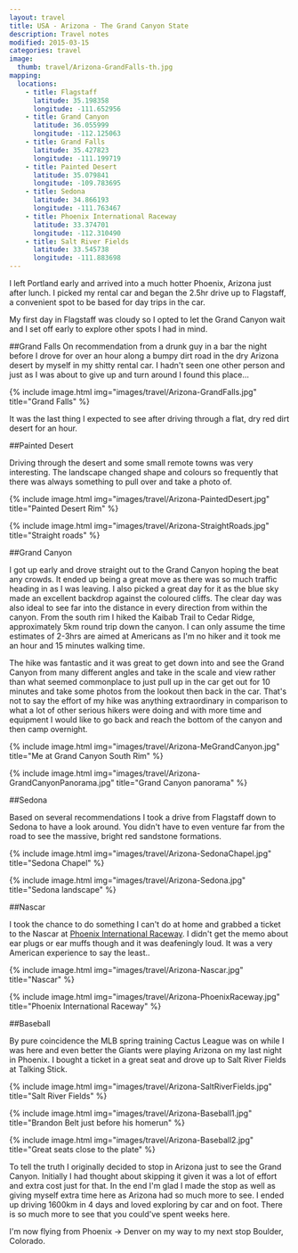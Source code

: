 ```yaml
---
layout: travel
title: USA - Arizona - The Grand Canyon State
description: Travel notes
modified: 2015-03-15
categories: travel
image:
  thumb: travel/Arizona-GrandFalls-th.jpg
mapping:
  locations:
    - title: Flagstaff
      latitude: 35.198358
      longitude: -111.652956
    - title: Grand Canyon
      latitude: 36.055999
      longitude: -112.125063
    - title: Grand Falls
      latitude: 35.427823
      longitude: -111.199719
    - title: Painted Desert
      latitude: 35.079841
      longitude: -109.783695
    - title: Sedona
      latitude: 34.866193
      longitude: -111.763467
    - title: Phoenix International Raceway
      latitude: 33.374701
      longitude: -112.310490
    - title: Salt River Fields
      latitude: 33.545738
      longitude: -111.883698
---
```


I left Portland early and arrived into a much hotter Phoenix, Arizona just after lunch. I picked my rental car and began the 2.5hr drive up to Flagstaff, a convenient spot to be based for day trips in the car.

My first day in Flagstaff was cloudy so I opted to let the Grand Canyon wait and I set off early to explore other spots I had in mind.

##Grand Falls
On recommendation from a drunk guy in a bar the night before I drove for over an hour along a bumpy dirt road in the dry Arizona desert by myself in my shitty rental car. I hadn't seen one other person and just as I was about to give up and turn around I found this place...

{% include image.html img="images/travel/Arizona-GrandFalls.jpg" title="Grand Falls" %}

It was the last thing I expected to see after driving through a flat, dry red dirt desert for an hour. 

##Painted Desert

Driving through the desert and some small remote towns was very interesting. The landscape changed shape and colours so frequently that there was always something to pull over and take a photo of. 

{% include image.html img="images/travel/Arizona-PaintedDesert.jpg" title="Painted Desert Rim" %}

{% include image.html img="images/travel/Arizona-StraightRoads.jpg" title="Straight roads" %}

##Grand Canyon

I got up early and drove straight out to the Grand Canyon hoping the beat any crowds. It ended up being a great move as there was so much traffic heading in as I was leaving. I also picked a great day for it as the blue sky made an excellent backdrop against the coloured cliffs. The clear day was also ideal to see far into the distance in every direction from within the canyon. From the south rim I hiked the Kaibab Trail to Cedar Ridge, approximately 5km round trip down the canyon. I can only assume the time estimates of 2-3hrs are aimed at Americans as I'm no hiker and it took me an hour and 15 minutes walking time.

The hike was fantastic and it was great to get down into and see the Grand Canyon from many different angles and take in the scale and view rather than what seemed commonplace to just pull up in the car get out for 10 minutes and take some photos from the lookout then back in the car. That's not to say the effort of my hike was anything extraordinary in comparison to what a lot of other serious hikers were doing and with more time and equipment I would like to go back and reach the bottom of the canyon and then camp overnight.

{% include image.html img="images/travel/Arizona-MeGrandCanyon.jpg" title="Me at Grand Canyon South Rim" %}

{% include image.html img="images/travel/Arizona-GrandCanyonPanorama.jpg" title="Grand Canyon panorama" %}

##Sedona

Based on several recommendations I took a drive from Flagstaff down to Sedona to have a look around. You didn't have to even venture far from the road to see the massive, bright red sandstone formations.

{% include image.html img="images/travel/Arizona-SedonaChapel.jpg" title="Sedona Chapel" %}

{% include image.html img="images/travel/Arizona-Sedona.jpg" title="Sedona landscape" %}

##Nascar

I took the chance to do something I can't do at home and grabbed a ticket to the Nascar at [Phoenix International Raceway](http://www.phoenixraceway.com). I didn't get the memo about ear plugs or ear muffs though and it was deafeningly loud. It was a very American experience to say the least..

{% include image.html img="images/travel/Arizona-Nascar.jpg" title="Nascar" %}

{% include image.html img="images/travel/Arizona-PhoenixRaceway.jpg" title="Phoenix International Raceway" %}

##Baseball

By pure coincidence the MLB spring training Cactus League was on while I was here and even better the Giants were playing Arizona on my last night in Phoenix. I bought a ticket in a great seat and drove up to Salt River Fields at Talking Stick.

{% include image.html img="images/travel/Arizona-SaltRiverFields.jpg" title="Salt River Fields" %}

{% include image.html img="images/travel/Arizona-Baseball1.jpg" title="Brandon Belt just before his homerun" %}

{% include image.html img="images/travel/Arizona-Baseball2.jpg" title="Great seats close to the plate" %}

To tell the truth I originally decided to stop in Arizona just to see the Grand Canyon. Initially I had thought about skipping it given it was a lot of effort and extra cost just for that. In the end I'm glad I made the stop as well as giving myself extra time here as Arizona had so much more to see. I ended up driving 1600km in 4 days and loved exploring by car and on foot. There is so much more to see that you could've spent weeks here.

I'm now flying from Phoenix → Denver on my way to my next stop Boulder, Colorado.

